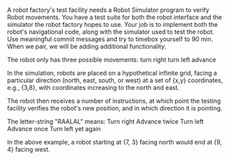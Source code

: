 A robot factory's test facility needs a Robot Simulator program to verify Robot movements. You have a test suite for both the robot interface and the simulator the robot factory hopes to use. Your job is to implement both the robot's navigational code, along with the simulator used to test the robot.
Use meaningful commit messages and try to timebox yourself to 90 min. When we pair, we will be adding additional functionality.

The robot only has three possible movements:
turn right
turn left
advance

In the simulation, robots are placed on a hypothetical infinite grid, facing a particular direction (north, east, south, or west) at a set of {x,y} coordinates, e.g., {3,8}, with coordinates increasing to the north and east.

The robot then receives a number of instructions, at which point the testing facility verifies the robot's new position, and in which direction it is pointing.

The letter-string "RAALAL" means:
Turn right
Advance twice
Turn left
Advance once
Turn left yet again

In the above example, a robot starting at {7, 3} facing north would end at {9, 4} facing west.